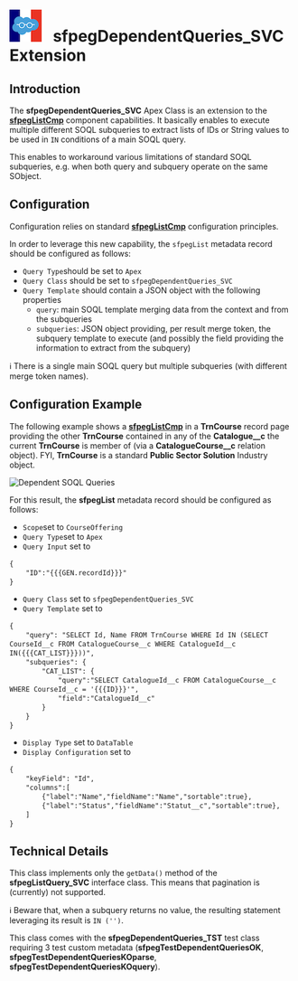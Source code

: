# ![Logo](/media/Logo.png) &nbsp; **sfpegDependentQueries_SVC** Extension

## Introduction

The **sfpegDependentQueries_SVC** Apex Class is an extension to the **[sfpegListCmp](/help/sfpegListCmp.md)** 
component capabilities. It basically enables to execute multiple different SOQL subqueries
to extract lists of IDs or String values to be used in `IN` conditions of a main SOQL query.

This enables to workaround various limitations of standard SOQL subqueries, e.g. when both
query and subquery operate on the same SObject.


## Configuration

Configuration relies on standard **[sfpegListCmp](/help/sfpegListCmp.md)** configuration principles.

In order to leverage this new capability, the `sfpegList` metadata record should be configured as
follows:
* `Query Type`should be set to `Apex`
* `Query Class` should be set to `sfpegDependentQueries_SVC` 
* `Query Template` should contain a JSON object with the following properties
    * `query`: main SOQL template merging data from the context and from the subqueries
    * `subqueries`: JSON object providing, per result merge token, the subquery template 
        to execute (and possibly the field providing the information to extract from the subquery)

ℹ️ There is a single main SOQL query but multiple subqueries (with different merge token names).


## Configuration Example

The following example shows a **[sfpegListCmp](/help/sfpegListCmp.md)** in a **TrnCourse** record page
providing the other **TrnCourse** contained in any of the **Catalogue__c** the current  **TrnCourse** 
is member of (via a **CatalogueCourse__c** relation object).
FYI, **TrnCourse** is a standard **Public Sector Solution** Industry object.

![Dependent SOQL Queries](/media/sfpegDependentQueries.png)

For this result, the **sfpegList** metadata record should be configured as follows:
* `Scope`set to `CourseOffering`
* `Query Type`set to `Apex`
* `Query Input` set to 
```
{
    "ID":"{{{GEN.recordId}}}"
}
```
* `Query Class` set to `sfpegDependentQueries_SVC`
* `Query Template` set to
```
{
    "query": "SELECT Id, Name FROM TrnCourse WHERE Id IN (SELECT CourseId__c FROM CatalogueCourse__c WHERE CatalogueId__c IN({{{CAT_LIST}}}))",
    "subqueries": {
        "CAT_LIST": {
            "query":"SELECT CatalogueId__c FROM CatalogueCourse__c WHERE CourseId__c = '{{{ID}}}'", 
            "field":"CatalogueId__c"
        }
    }
}
```
* `Display Type` set to `DataTable`
* `Display Configuration` set to 
```
{
    "keyField": "Id",
    "columns":[
        {"label":"Name","fieldName":"Name","sortable":true},
        {"label":"Status","fieldName":"Statut__c","sortable":true},
    ]
}
```

## Technical Details

This class implements only the `getData()` method of the **sfpegListQuery_SVC** interface class. 
This means that pagination is (currently) not supported.

ℹ️ Beware that, when a subquery returns no value, the resulting statement leveraging its result is `IN ('')`.

This class comes with the **sfpegDependentQueries_TST** test class requiring 3 test custom metadata
(**sfpegTestDependentQueriesOK**, **sfpegTestDependentQueriesKOparse**, **sfpegTestDependentQueriesKOquery**).